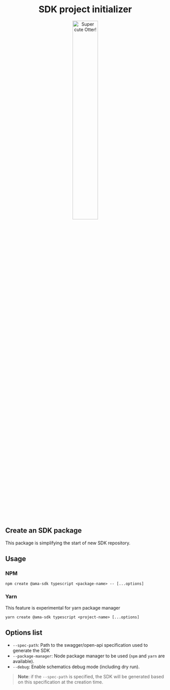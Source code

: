 <h1 align="center">SDK project initializer</h1>
<p align="center">
  <img src="https://raw.githubusercontent.com/AmadeusITGroup/otter/main/assets/logo/otter.png" alt="Super cute Otter!" width="40%"/>
</p>

## Create an SDK package

This package is simplifying the start of new SDK repository.

## Usage

### NPM

```shell
npm create @ama-sdk typescript <package-name> -- [...options]
```

### Yarn

This feature is experimental for yarn package manager

```shell
yarn create @ama-sdk typescript <project-name> [...options]
```

## Options list

- `--spec-path`: Path to the swagger/open-api specification used to generate the SDK
- `--package-manager`: Node package manager to be used (`npm` and `yarn` are available).
- `--debug`: Enable schematics debug mode (including dry run).

> **Note**: if the `--spec-path` is specified, the SDK will be generated based on this specification at the creation time.
